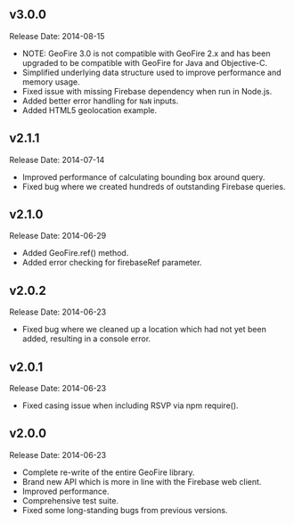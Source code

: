 v3.0.0
-------------
Release Date: 2014-08-15

  * NOTE: GeoFire 3.0 is not compatible with GeoFire 2.x and has been upgraded to be compatible with GeoFire for Java and Objective-C.
  * Simplified underlying data structure used to improve performance and memory usage.
  * Fixed issue with missing Firebase dependency when run in Node.js.
  * Added better error handling for `NaN` inputs.
  * Added HTML5 geolocation example.

v2.1.1
-------------
Release Date: 2014-07-14

  * Improved performance of calculating bounding box around query.
  * Fixed bug where we created hundreds of outstanding Firebase queries.

v2.1.0
-------------
Release Date: 2014-06-29

  * Added GeoFire.ref() method.
  * Added error checking for firebaseRef parameter.

v2.0.2
-------------
Release Date: 2014-06-23

  * Fixed bug where we cleaned up a location which had not yet been added, resulting in a console error.

v2.0.1
-------------
Release Date: 2014-06-23

  * Fixed casing issue when including RSVP via npm require().

v2.0.0
-------------
Release Date: 2014-06-23

  * Complete re-write of the entire GeoFire library.
  * Brand new API which is more in line with the Firebase web client.
  * Improved performance.
  * Comprehensive test suite.
  * Fixed some long-standing bugs from previous versions.
